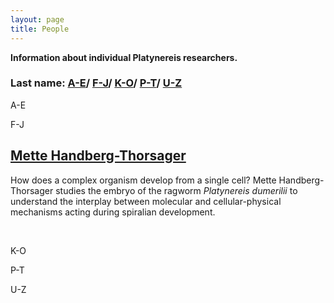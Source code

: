 ```yaml
---
layout: page
title: People
---
```



**Information about individual Platynereis researchers.**

### Last name: [A-E](#a-e)/ [F-J](#f-j)/ [K-O](#k-o)/ [P-T](#p-t)/ [U-Z](#u-z)

A-E

F-J

## [Mette Handberg-Thorsager](https://www.uni-goettingen.de/en/people/621729.html)
How does a complex organism develop from a single cell? Mette Handberg-Thorsager studies the embryo of the ragworm *Platynereis dumerilii* to understand the interplay between molecular and cellular-physical mechanisms acting during spiralian development.

<br>

K-O

P-T

U-Z
